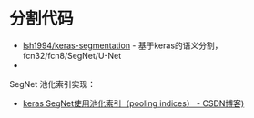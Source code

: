 # 分割代码

- [lsh1994/keras-segmentation](<https://github.com/lsh1994/keras-segmentation>) - 基于keras的语义分割，fcn32/fcn8/SegNet/U-Net
- 

SegNet 池化索引实现：

- [keras SegNet使用池化索引（pooling indices） - CSDN博客)](<https://blog.csdn.net/nima1994/article/details/84319859>)

